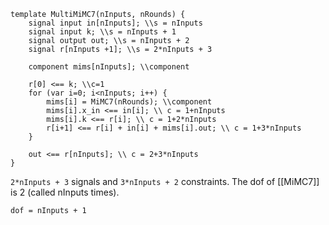 ```
template MultiMiMC7(nInputs, nRounds) {
    signal input in[nInputs]; \\s = nInputs
    signal input k; \\s = nInputs + 1
    signal output out; \\s = nInputs + 2
    signal r[nInputs +1]; \\s = 2*nInputs + 3

    component mims[nInputs]; \\component

    r[0] <== k; \\c=1
    for (var i=0; i<nInputs; i++) {
        mims[i] = MiMC7(nRounds); \\component
        mims[i].x_in <== in[i]; \\ c = 1+nInputs
        mims[i].k <== r[i]; \\ c = 1+2*nInputs
        r[i+1] <== r[i] + in[i] + mims[i].out; \\ c = 1+3*nInputs
    }

    out <== r[nInputs]; \\ c = 2+3*nInputs
}
```
`2*nInputs + 3` signals and `3*nInputs + 2` constraints. The dof of [[MiMC7]] is 2 (called nInputs times). 

`dof = nInputs + 1`